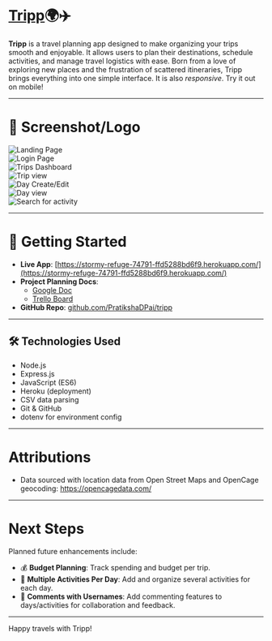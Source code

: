 # [Tripp](https://stormy-refuge-74791-ffd5288bd6f9.herokuapp.com/)🌍✈️

**Tripp** is a travel planning app designed to make organizing your trips smooth and enjoyable. It allows users to plan their destinations, schedule activities, and manage travel logistics with ease. Born from a love of exploring new places and the frustration of scattered itineraries, Tripp brings everything into one simple interface. It is also *responsive*. Try it out on mobile!

---

# 📸 Screenshot/Logo

![Landing Page](https://github.com/user-attachments/assets/69697f12-0194-4ae3-a5ea-fb5b9ece9bba)<br>
![Login Page](https://github.com/user-attachments/assets/23a2868d-bfe9-493b-8e88-3d5e9ecf2ae4)<br>
![Trips Dashboard](https://github.com/user-attachments/assets/49ddf36e-d5e3-4c0c-8396-7845b083d23a)<br>
![Trip view](https://github.com/user-attachments/assets/6d82e4e1-a0c6-48b3-bdd7-b68d81549872)<br>
![Day Create/Edit](https://github.com/user-attachments/assets/31f2a0ea-6d9d-4b3d-9958-b676af1b5555)<br>
![Day view](https://github.com/user-attachments/assets/bb13a0b7-b9c7-4141-a8a8-bc429c64c60a)<br>
![Search for activity](https://github.com/user-attachments/assets/6c4f05c8-cdbe-448e-830c-7e8741e8d175)

---

# 🚀 Getting Started

- **Live App**: [https://stormy-refuge-74791-ffd5288bd6f9.herokuapp.com/](https://stormy-refuge-74791-ffd5288bd6f9.herokuapp.com/)
- **Project Planning Docs**:
  - [Google Doc](https://docs.google.com/document/d/1lF1adFigJXUOBeVRRFpYBeKldeVsEEYdNfLJBSYMA5U/edit?usp=sharing)
  - [Trello Board](https://trello.com/invite/b/67d1c74cf0d73344af8353a3/ATTI9511d264a77db20959dba41b4d6b7052B7F11711/tripp-project-proposal)
- **GitHub Repo**: [github.com/PratikshaDPai/tripp](https://github.com/PratikshaDPai/tripp)

---

## 🛠 Technologies Used

- Node.js
- Express.js
- JavaScript (ES6)
- Heroku (deployment)
- CSV data parsing
- Git & GitHub
- dotenv for environment config

---

#  Attributions

- Data sourced with location data from Open Street Maps and OpenCage geocoding: https://opencagedata.com/

---

#  Next Steps

Planned future enhancements include:

- 💰 **Budget Planning**: Track spending and budget per trip.
- 📅 **Multiple Activities Per Day**: Add and organize several activities for each day.
- 💬 **Comments with Usernames**: Add commenting features to days/activities for collaboration and feedback.

---

Happy travels with Tripp! 
